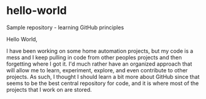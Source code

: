 # hello-world
Sample repository - learning GitHub principles

Hello World,

I have been working on some home automation projects, but my code is a mess and I keep pulling in code from other peoples projects and then forgetting where I got it. I'd much rather have an organized approach that will allow me to learn, experiment, explore, and even contribute to other projects. As such, I thought I should learn a bit more about GitHub since that seems to be the best central repository for code, and it is where most of the projects that I work on are stored.
